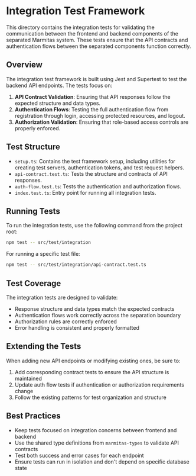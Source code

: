 # Integration Test Framework

This directory contains the integration tests for validating the communication between the frontend and backend components of the separated Marmitas system. These tests ensure that the API contracts and authentication flows between the separated components function correctly.

## Overview

The integration test framework is built using Jest and Supertest to test the backend API endpoints. The tests focus on:

1. **API Contract Validation**: Ensuring that API responses follow the expected structure and data types.
2. **Authentication Flows**: Testing the full authentication flow from registration through login, accessing protected resources, and logout.
3. **Authorization Validation**: Ensuring that role-based access controls are properly enforced.

## Test Structure

- `setup.ts`: Contains the test framework setup, including utilities for creating test servers, authentication tokens, and test request helpers.
- `api-contract.test.ts`: Tests the structure and contracts of API responses.
- `auth-flow.test.ts`: Tests the authentication and authorization flows.
- `index.test.ts`: Entry point for running all integration tests.

## Running Tests

To run the integration tests, use the following command from the project root:

```bash
npm test -- src/test/integration
```

For running a specific test file:

```bash
npm test -- src/test/integration/api-contract.test.ts
```

## Test Coverage

The integration tests are designed to validate:

- Response structure and data types match the expected contracts
- Authentication flows work correctly across the separation boundary
- Authorization rules are correctly enforced
- Error handling is consistent and properly formatted

## Extending the Tests

When adding new API endpoints or modifying existing ones, be sure to:

1. Add corresponding contract tests to ensure the API structure is maintained
2. Update auth flow tests if authentication or authorization requirements change
3. Follow the existing patterns for test organization and structure

## Best Practices

- Keep tests focused on integration concerns between frontend and backend
- Use the shared type definitions from `marmitas-types` to validate API contracts
- Test both success and error cases for each endpoint
- Ensure tests can run in isolation and don't depend on specific database state 